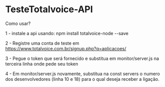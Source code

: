 # TesteTotalvoice-API

Como usar? 

1 - instale a api usando: npm install totalvoice-node --save

2 - Registre uma conta de teste em https://www.totalvoice.com.br/signup.php?q=aplicacoes/

3 - Pegue o token que será fornecido e substitua em monitor/server.js na terceira linha onde pede seu token

4 - Em monitor/server.js novamente, substitua na const servers o numero dos desenvolvedores (linha 10 e 18) para o qual deseja receber 
a ligação.
